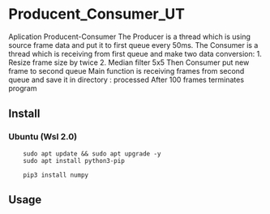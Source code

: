 # Producent_Consumer_UT
Aplication Producent-Consumer
The Producer is a thread which is using source frame data and put it to first queue every 50ms.
The Consumer is a thread which is receiving from first queue and make two data conversion:
    1. Resize frame size by twice
    2. Median filter 5x5
Then Consumer put new frame to second queue
Main function is receiving frames from second queue and save it in directory : processed
After 100 frames terminates program

## Install 
### Ubuntu (Wsl 2.0)
        sudo apt update && sudo apt upgrade -y
        sudo apt install python3-pip

        pip3 install numpy

## Usage

